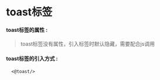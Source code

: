 # toast**标签**

#### toast**标签的属性 :**

> toast标签没有属性，引入标签时默认隐藏，需要配合js调用

#### toast标签的引入方式 :

```
  <@toast/>
```



